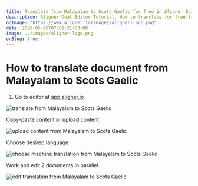 ```yaml
---
title: Translate from Malayalam to Scots Gaelic for free in Aligner Editor
description: Aligner Dual Editor Tutorial. How to translate for free from Malayalam to Scots Gaelic. Aligner is multilingual document management platform. 
ogImage: "https://www.aligner.io/images/aligner-logo.png"
date: 2020-05-06T07:09:21+03:00
image: ../images/aligner-logo.png
onBlog: true
---
```


# How to translate document from Malayalam to Scots Gaelic

1. Go to editor at [app.aligner.io](https://app.aligner.io "Aligner App web page")

![translate from Malayalam to Scots Gaelic](../aligner-blank-editor.png "translate from Malayalam to Scots Gaelic")

Copy-paste content or upload content

![upload content from Malayalam to Scots Gaelic](../aligner-uploaded-document.png "upload content from Malayalam to Scots Gaelic")

Choose desired language

![choose machine translation from Malayalam to Scots Gaelic](../aligner-language-dropdown.png "choose machine translation from Malayalam to Scots Gaelic")

Work and edit 2 documents in parallel

![edit translation from Malayalam to Scots Gaelic](../aligner-double-sitded-editor.png "edit translation from Malayalam to Scots Gaelic")

